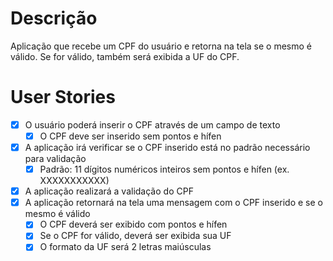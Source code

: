 # Descrição

Aplicação que recebe um CPF do usuário e retorna na tela se o mesmo é válido. Se for válido, também será exibida a UF do CPF.

# User Stories

- [X] O usuário poderá inserir o CPF através de um campo de texto
    - [X] O CPF deve ser inserido sem pontos e hífen
- [X] A aplicação irá verificar se o CPF inserido está no padrão necessário para validação
    - [X] Padrão: 11 dígitos numéricos inteiros sem pontos e hífen (ex. XXXXXXXXXXX)
- [X] A aplicação realizará a validação do CPF
- [X] A aplicação retornará na tela uma mensagem com o CPF inserido e se o mesmo é válido
    - [X] O CPF deverá ser exibido com pontos e hífen
    - [X] Se o CPF for válido, deverá ser exibida sua UF
    - [X] O formato da UF será 2 letras maiúsculas
